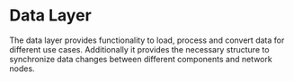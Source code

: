Data Layer
==========

The data layer provides functionality to load, process and convert data for
different use cases. Additionally it provides the necessary structure to
synchronize data changes between different components and network nodes.
